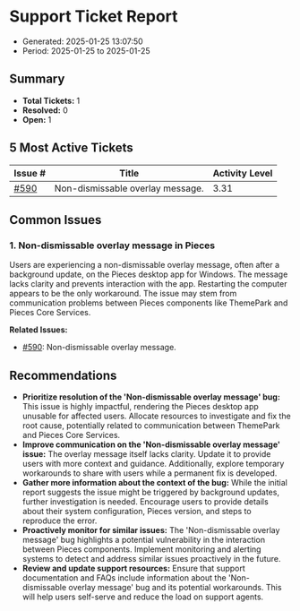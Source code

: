 # Support Ticket Report
- Generated: 2025-01-25 13:07:50
- Period: 2025-01-25 to 2025-01-25

## Summary
- **Total Tickets:** 1
- **Resolved:** 0
- **Open:** 1

## 5 Most Active Tickets
| Issue # | Title | Activity Level |
|---------|-------|----------------|
| [#590](https://github.com/pieces-app/support/issues/590) | Non-dismissable overlay message. | 3.31 |

## Common Issues
### 1. Non-dismissable overlay message in Pieces
Users are experiencing a non-dismissable overlay message, often after a background update, on the Pieces desktop app for Windows. The message lacks clarity and prevents interaction with the app. Restarting the computer appears to be the only workaround. The issue may stem from communication problems between Pieces components like ThemePark and Pieces Core Services.

**Related Issues:**
- [#590](https://github.com/pieces-app/support/issues/590): Non-dismissable overlay message.


## Recommendations
- **Prioritize resolution of the 'Non-dismissable overlay message' bug:** This issue is highly impactful, rendering the Pieces desktop app unusable for affected users. Allocate resources to investigate and fix the root cause, potentially related to communication between ThemePark and Pieces Core Services.
- **Improve communication on the 'Non-dismissable overlay message' issue:** The overlay message itself lacks clarity. Update it to provide users with more context and guidance. Additionally, explore temporary workarounds to share with users while a permanent fix is developed.
- **Gather more information about the context of the bug:**  While the initial report suggests the issue might be triggered by background updates, further investigation is needed. Encourage users to provide details about their system configuration, Pieces version, and steps to reproduce the error.
- **Proactively monitor for similar issues:** The 'Non-dismissable overlay message' bug highlights a potential vulnerability in the interaction between Pieces components. Implement monitoring and alerting systems to detect and address similar issues proactively in the future.
- **Review and update support resources:** Ensure that support documentation and FAQs include information about the 'Non-dismissable overlay message' bug and its potential workarounds. This will help users self-serve and reduce the load on support agents. 
